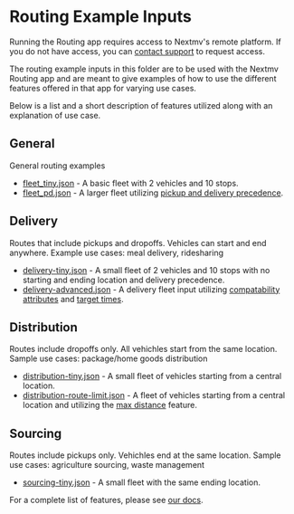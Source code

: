 # Routing Example Inputs

Running the Routing app requires access to Nextmv's remote platform. If you do
not have access, you can [contact support][support] to request access.

The routing example inputs in this folder are to be used with the Nextmv
Routing app and are meant to give examples of how to use the different features
offered in that app for varying use cases.

Below is a list and a short description of features utilized along with an
explanation of use case.

## General

General routing examples

- [fleet_tiny.json](./fleet_tiny.json) - A basic fleet with 2 vehicles and 10
stops.
- [fleet_pd.json](./fleet_pd.json) - A larger fleet utilizing
[pickup and delivery precedence](https://docs.nextmv.io/cloud/features/precedence).

## Delivery

Routes that include pickups and dropoffs. Vehicles can start and end anywhere.
Example use cases: meal delivery, ridesharing

- [delivery-tiny.json](./delivery-tiny.json) - A small fleet of 2 vehicles and
10 stops with no starting and ending location and delivery precedence.
- [delivery-advanced.json](./delivery-advanced.json) - A delivery fleet input
utilizing
[compatability attributes](https://docs.nextmv.io/cloud/features/compatibility-attributes)
and [target times](https://docs.nextmv.io/cloud/features/time-settings#target-times).

## Distribution

Routes include dropoffs only. All vehichles start from the same location.
Sample use cases: package/home goods distribution

- [distribution-tiny.json](./distribution-tiny.json) - A small fleet of vehicles
starting from a central location.
- [distribution-route-limit.json](./distribution-route-limit.json) - A fleet of
vehicles starting from a central location and utilizing the
[max distance](https://docs.nextmv.io/cloud/features/route-limits#max-distance)
feature.

## Sourcing

Routes include pickups only. Vehichles end at the same location. Sample use
cases: agriculture sourcing, waste management

- [sourcing-tiny.json](./sourcing-tiny.json) - A small fleet with the same
ending location.

For a complete list of features, please see
[our docs][docs].

[support]: https://www.nextmv.io/contact
[docs]: https://docs.nextmv.io/cloud/features
